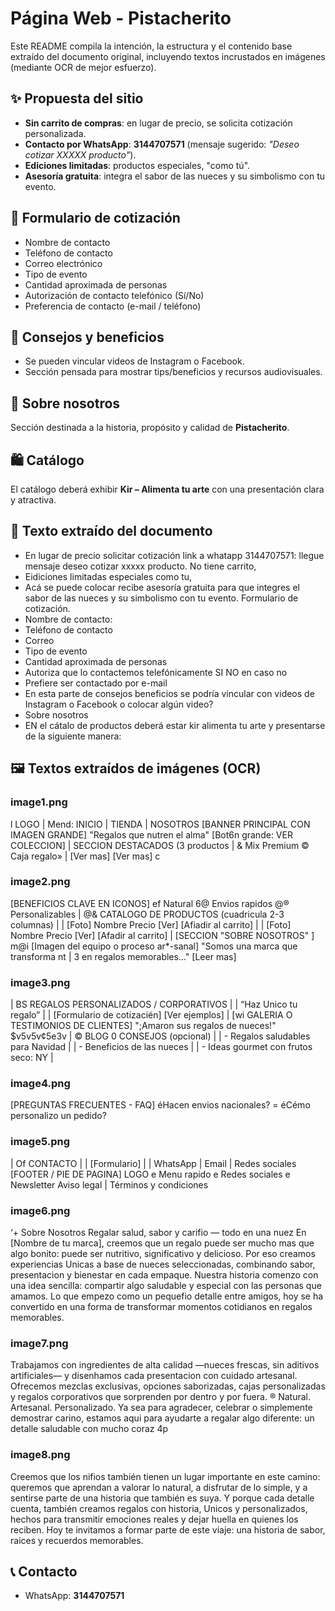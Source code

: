# Página Web - Pistacherito

Este README compila la intención, la estructura y el contenido base extraído del documento original, incluyendo textos incrustados en imágenes (mediante OCR de mejor esfuerzo).

## ✨ Propuesta del sitio

- **Sin carrito de compras**: en lugar de precio, se solicita cotización personalizada.
- **Contacto por WhatsApp**: **3144707571** (mensaje sugerido: *"Deseo cotizar XXXXX producto"*).
- **Ediciones limitadas**: productos especiales, "como tú".
- **Asesoría gratuita**: integra el sabor de las nueces y su simbolismo con tu evento.

## 🧾 Formulario de cotización

- Nombre de contacto
- Teléfono de contacto
- Correo electrónico
- Tipo de evento
- Cantidad aproximada de personas
- Autorización de contacto telefónico (Sí/No)
- Preferencia de contacto (e-mail / teléfono)

## 🎥 Consejos y beneficios

- Se pueden vincular videos de Instagram o Facebook.
- Sección pensada para mostrar tips/beneficios y recursos audiovisuales.

## 🧠 Sobre nosotros

Sección destinada a la historia, propósito y calidad de **Pistacherito**.

## 🛍️ Catálogo

El catálogo deberá exhibir **Kir – Alimenta tu arte** con una presentación clara y atractiva.

## 📄 Texto extraído del documento

- En lugar de precio solicitar cotización link a whatapp 3144707571: llegue mensaje deseo cotizar xxxxx producto. No tiene carrito,
- Eidiciones limitadas especiales como tu,
- Acá se puede colocar recibe asesoría gratuita para que integres el sabor de las nueces y su simbolismo con tu evento. Formulario de cotización.
- Nombre de contacto:
- Teléfono de contacto
- Correo
- Tipo de evento
- Cantidad aproximada de personas
- Autoriza que lo contactemos telefónicamente SI NO en caso no
- Prefiere ser contactado por e-mail
- En esta parte de consejos beneficios se podría vincular con videos de Instagram o Facebook o colocar algún video?
- Sobre nosotros
- EN el cátalo de productos deberá estar kir alimenta tu arte y presentarse de la siguiente manera:

## 🖼️ Textos extraídos de imágenes (OCR)

### image1.png

l LOGO
| Mend: INICIO | TIENDA | NOSOTROS
[BANNER PRINCIPAL CON IMAGEN GRANDE]
"Regalos que nutren el alma"
[Bot6n grande: VER COLECCION]
| SECCION DESTACADOS (3 productos
| & Mix Premium © Caja regalo»
| [Ver mas] [Ver mas] c

### image2.png

[BENEFICIOS CLAVE EN ICONOS]
ef Natural 6@ Envios rapidos @® Personalizables
| @& CATALOGO DE PRODUCTOS (cuadricula 2-3 columnas) |
| [Foto] Nombre Precio [Ver] [Afiadir al carrito] |
| [Foto] Nombre Precio [Ver] [Afadir al carrito] |
[SECCION "SOBRE NOSOTROS" ]
m@i [Imagen del equipo o proceso ar*-sanal]
"Somos una marca que transforma nt | 3 en regalos memorables..."
[Leer mas]

### image3.png

| BS REGALOS PERSONALIZADOS / CORPORATIVOS |
| “Haz Unico tu regalo” |
| [Formulario de cotizacién] [Ver ejemplos] |
[wi GALERIA O TESTIMONIOS DE CLIENTES]
";Amaron sus regalos de nueces!" $v5v5v¢5e3v
| © BLOG 0 CONSEJOS (opcional) |
| - Regalos saludables para Navidad |
| - Beneficios de las nueces |
| - Ideas gourmet con frutos seco: NY |

### image4.png

[PREGUNTAS FRECUENTES - FAQ]
éHacen envios nacionales? =
éCémo personalizo un pedido?

### image5.png

| Of CONTACTO |
| [Formulario] |
| WhatsApp | Email | Redes sociales
[FOOTER / PIE DE PAGINA]
LOGO e Menu rapido e Redes sociales e Newsletter
Aviso legal | Términos y condiciones

### image6.png

‘+ Sobre Nosotros
Regalar salud, sabor y carifio —
todo en una nuez
En [Nombre de tu marca], creemos que
un regalo puede ser mucho mas que
algo bonito: puede ser nutritivo,
significativo y delicioso. Por eso
creamos experiencias Unicas a base de
nueces seleccionadas, combinando
sabor, presentacion y bienestar en
cada empaque.
Nuestra historia comenzo con una idea
sencilla: compartir algo saludable y
especial con las personas que amamos.
Lo que empezo como un pequefio
detalle entre amigos, hoy se ha
convertido en una forma de
transformar momentos cotidianos en
regalos memorables.

### image7.png

Trabajamos con ingredientes de alta
calidad —nueces frescas, sin aditivos
artificiales— y disenhamos cada
presentacion con cuidado artesanal.
Ofrecemos mezclas exclusivas,
opciones saborizadas, cajas
personalizadas y regalos corporativos
que sorprenden por dentro y por fuera.
® Natural. Artesanal. Personalizado.
Ya sea para agradecer, celebrar o
simplemente demostrar carino,
estamos aqui para ayudarte a regalar
algo diferente: un detalle saludable
con mucho coraz 4p

### image8.png

Creemos que los nifios también tienen
un lugar importante en este camino:
queremos que aprendan a valorar lo
natural, a disfrutar de lo simple, y a
sentirse parte de una historia que
también es suya.
Y porque cada detalle cuenta, también
creamos regalos con historia, Unicos y
personalizados, hechos para
transmitir emociones reales y dejar
huella en quienes los reciben.
Hoy te invitamos a formar parte de este
viaje:
una historia de sabor, raices y
recuerdos memorables.

## 📞 Contacto

- WhatsApp: **3144707571**